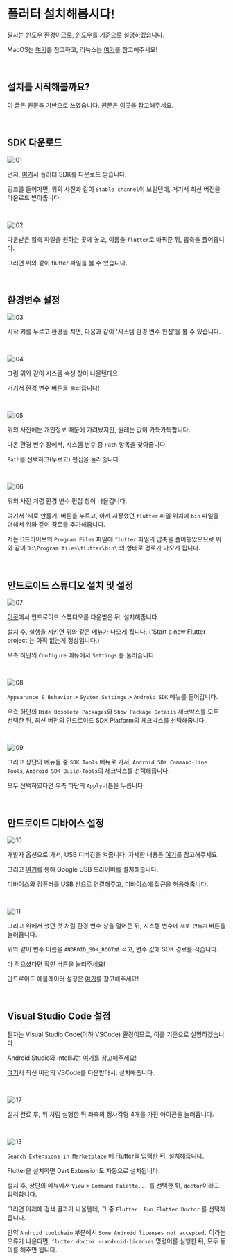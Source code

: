 # 플러터 설치해봅시다!

필자는 윈도우 환경이므로, 윈도우를 기준으로 설명하겠습니다.

MacOS는 [여기](https://flutter.dev/docs/get-started/install/macos)를 참고하고, 리눅스는 [여기](https://flutter.dev/docs/get-started/install/linux)를 참고해주세요!

<br>

## 설치를 시작해볼까요?

이 글은 원문을 기반으로 쓰였습니다. 원문은 [이곳](https://flutter.dev/docs/get-started/install/windows)을 참고해주세요.

<br>

## SDK 다운로드

![i01](./i01.png)

먼저, [여기](https://flutter.dev/docs/development/tools/sdk/releases?tab=windows)서 플러터 SDK를 다운로드 받습니다.

링크를 들어가면, 위의 사진과 같이 `Stable channel`이 보일텐데, 거기서 최신 버전을 다운로드 받아줍니다.

<br>

![i02](./i02.png)

다운받은 압축 파일을 원하는 곳에 놓고, 이름을 `flutter`로 바꿔준 뒤, 압축을 풀어줍니다.

그러면 위와 같이 flutter 파일을 볼 수 있습니다.

<br>

## 환경변수 설정

![i03](./i03.png)

시작 키를 누르고 환경을 치면, 다음과 같이 '시스템 환경 변수 편집'을 볼 수 있습니다.

<br>

![i04](./i04.png)

그럼 위와 같이 시스템 속성 창이 나올텐데요.

거기서 환경 변수 버튼을 눌러줍니다!

<br>

![i05](./i05.png)

위의 사진에는 개인정보 때문에 가려놨지만, 원래는 값이 가득가득합니다.

나온 환경 변수 창에서, 시스템 변수 중 `Path` 항목을 찾아줍니다.

`Path`를 선택하고(누르고) 편집을 눌러줍니다.

<br>

![i06](./i06.png)

위의 사진 처럼 환경 변수 편집 창이 나올겁니다.

여기서 '새로 만들기' 버튼을 누르고, 아까 저장했던 `flutter` 파일 위치에 `bin` 파일을 더해서 위와 같이 경로를 추가해줍니다.

저는 D드라이브의 `Program Files` 파일에 `flutter` 파일의 압축을 풀어놓았으므로 위와 같이 `D:\Program files\flutter\bin\` 의 형태로 경로가 나오게 됩니다.

<br>

## 안드로이드 스튜디오 설치 및 설정

![i07](./i07.png)

[이곳](https://developer.android.com/studio)에서 안드로이드 스튜디오를 다운받은 뒤, 설치해줍니다.

설치 후, 실행을 시키면 위와 같은 메뉴가 나오게 됩니다. ('Start a new Flutter project'는 아직 없는게 정상입니다.)

우측 하단의 `Configure` 메뉴에서 `Settings` 를 눌러줍니다.

<br>

![i08](./i08.png)

`Appearance & Behavior` > `System Settings` > `Android SDK` 메뉴를 들어갑니다.

우측 하단의 `Hide Obsolete Packages`와 `Show Package Details` 체크박스를 모두 선택한 뒤, 최신 버전의 안드로이드 SDK Platform의 체크박스를 선택해줍니다.

<br>

![i09](./i09.png)

그리고 상단의 메뉴들 중 `SDK Tools` 메뉴로 가서, `Android SDK Command-line Tools`, `Android SDK Build-Tools`의 체크박스를 선택해줍니다.

모두 선택하였다면 우측 하단의 `Apply`버튼을 누릅니다.

<br>

## 안드로이드 디바이스 설정

![i10](./i10.png)

개발자 옵션으로 가서, USB 디버깅을 켜줍니다. 자세한 내용은 [여기](https://developer.android.com/studio/debug/dev-options)를 참고해주세요.

그리고 [여기](https://developer.android.com/studio/run/win-usb)를 통해 Google USB 드라이버를 설치해줍니다.

디바이스와 컴퓨터를 USB 선으로 연결해주고, 디바이스에 접근을 허용해줍니다.

<br>

![i11](./i11.png)

그리고 위에서 했던 것 처럼 환경 변수 창을 열어준 뒤, 시스템 변수에 `새로 만들기` 버튼을 눌러줍니다.

위와 같이 변수 이름을 `ANDROID_SDK_ROOT`로 적고, 변수 값에 SDK 경로를 적습니다.

다 적으셨다면 확인 버튼을 눌러주세요!

안드로이드 에뮬레이터 설정은 [여기](https://flutter.dev/docs/get-started/install/windows#set-up-the-android-emulator)를 참고해주세요!

<br>

## Visual Studio Code 설정

필자는 Visual Studio Code(이하 VSCode) 환경이므로, 이를 기준으로 설명하겠습니다.

Android Studio와 IntelliJ는 [여기](https://flutter.dev/docs/get-started/editor?tab=androidstudio)를 참고해주세요!

[여기](https://code.visualstudio.com/)서 최신 버전의 VSCode를 다운받아서, 설치해줍니다.

<br>

![i12](./i12.png)

설치 완료 후, 위 처럼 실행한 뒤 좌측의 정사각형 4개를 가진 아이콘을 눌러줍니다.

<br>

![i13](./i13.png)

`Search Extensions in Marketplace` 에 Flutter을 입력한 뒤, 설치해줍니다.

Flutter을 설치하면 Dart Extension도 자동으로 설치됩니다.

설치 후, 상단의 메뉴에서 `View` > `Command Palette...` 를 선택한 뒤, `doctor`이라고 입력합니다.

그러면 아래에 검색 결과가 나올텐데, 그 중 `Flutter: Run Flutter Doctor` 를 선택해줍니다.

만약 `Android toolchain` 부분에서 `Some Android licenses not accepted.` 이라는 오류가 나온다면, `flutter doctor --android-licenses` 명령어를 실행한 뒤, 모두 동의를 해주면 됩니다.

<br>